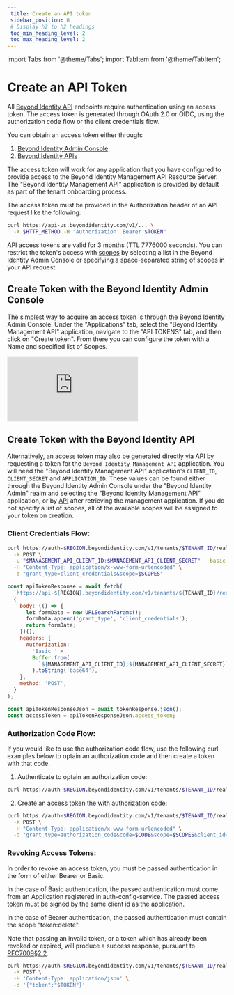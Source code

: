 ```yaml
---
 title: Create an API token
 sidebar_position: 6
 # Display h2 to h2 headings
 toc_min_heading_level: 2
 toc_max_heading_level: 2
---
```


import Tabs from '@theme/Tabs';
import TabItem from '@theme/TabItem';

# Create an API Token

All [Beyond Identity API](https://developer.beyondidentity.com/api/v1) endpoints require authentication using an access token. The access token is generated through OAuth 2.0 or OIDC, using the authorization code flow or the client credentials flow.

You can obtain an access token either through:

1. [Beyond Identity Admin Console](api-token#create-token-with-the-beyond-identity-admin-console)
2. [Beyond Identity APIs](api-token#create-token-with-the-beyond-identity-api)

The access token will work for any application that you have configured to provide access to the Beyond Identity Management API Resource Server. The "Beyond Identity Management API" application is provided by default as part of the tenant onboarding process.

The access token must be provided in the Authorization header of an API request like the following:

```bash
curl https://api-us.beyondidentity.com/v1/... \
  -X $HTTP_METHOD -H "Authorization: Bearer $TOKEN"
```

API access tokens are valid for 3 months (TTL 7776000 seconds). You can restrict the token's access with [scopes](../apis/scopes) by selecting a list in the Beyond Identity Admin Console or specifying a space-separated string of scopes in your API request.

## Create Token with the Beyond Identity Admin Console

The simplest way to acquire an access token is through the Beyond Identity Admin Console. Under the "Applications" tab, select the "Beyond Identity Management API" application, navigate to the "API TOKENS" tab, and then click on "Create token". From there you can configure the token with a Name and specified list of Scopes.

<div style={{position: 'relative', paddingBottom: 'calc(73% + 20px)', height: '0'}}>
	<iframe src='https://demo.arcade.software/OQge5lspW7TRuqvghZQd?embed&forceNoOpeningAnimation=true' frameBorder="0" style={{position: 'absolute', top: '0', left: '0', width: '100%', height: '100%'}}>
	</iframe>
</div>

## Create Token with the Beyond Identity API

Alternatively, an access token may also be generated directly via API by requesting a token for the `Beyond Identity Management API` application. You will need the "Beyond Identity Management API" application's `CLIENT_ID`, `CLIENT_SECRET` and `APPLICATION_ID`. These values can be found either through the Beyond Identity Admin Console under the "Beyond Identity Admin" realm and selecting the "Beyond Identity Management API" application, or by [API](https://developer.beyondidentity.com/api/v1) after retrieving the management application. If you do not specify a list of scopes, all of the available scopes will be assigned to your token on creation.

### Client Credentials Flow:

<Tabs groupId="api-token-platform" queryString>
 <TabItem value="curl" label="Curl">

```bash
curl https://auth-$REGION.beyondidentity.com/v1/tenants/$TENANT_ID/realms/$REALM_ID/applications/$MANAGEMENT_APPLICATION_ID/token \
  -X POST \
  -u "$MANAGEMENT_API_CLIENT_ID:$MANAGEMENT_API_CLIENT_SECRET" --basic \
  -H "Content-Type: application/x-www-form-urlencoded" \
  -d "grant_type=client_credentials&scope=$SCOPES"
```

 </TabItem>
 <TabItem value="node" label="Node">

```jsx
const apiTokenResponse = await fetch(
  `https://api-${REGION}.beyondidentity.com/v1/tenants/${TENANT_ID}/realms/${REALM_ID}/applications/${MANAGEMENT_APPLICATION_ID}/token`,
  {
    body: (() => {
      let formData = new URLSearchParams();
      formData.append('grant_type', 'client_credentials');
      return formData;
    })(),
    headers: {
      Authorization:
        'Basic ' +
        Buffer.from(
          `${MANAGEMENT_API_CLIENT_ID}:${MANAGEMENT_API_CLIENT_SECRET}`
        ).toString('base64'),
    },
    method: 'POST',
  }
);

const apiTokenResponseJson = await tokenResponse.json();
const accessToken = apiTokenResponseJson.access_token;
```

 </TabItem>
</Tabs>

### Authorization Code Flow:

If you would like to use the authorization code flow, use the following curl examples below to optain an authorization code and then create a token with that code.

1. Authenticate to optain an authorization code:

```bash
curl https://auth-$REGION.beyondidentity.com/v1/tenants/$TENANT_ID/realms/$REALM_ID/applications/$MANAGEMENT_APPLICATION_ID/authorize?response_type=code&client_id=$MANAGEMENT_API_CLIENT_ID&redirect_uri=$REDIRECT_URI&scope=openid&state=$STATE&code_challenge=$OPTIONAL_CODE_CHALLENGE&code_challenge_method=S256
```

2. Create an access token the with authorization code:

```bash
curl https://auth-$REGION.beyondidentity.com/v1/tenants/$TENANT_ID/realms/$REALM_ID/applications/$MANAGEMENT_APPLICATION_ID/token \
  -X POST \
  -H "Content-Type: application/x-www-form-urlencoded" \
  -d "grant_type=authorization_code&code=$CODE&scope=$SCOPES&client_id=$MANAGEMENT_API_CLIENT_ID&code_verifier=$OPTIONAL_CODE_VERIFIER"
```

### Revoking Access Tokens:

In order to revoke an access token, you must be passed authentication in the form of either Bearer or Basic.

In the case of Basic authentication, the passed authentication must come from an Application registered in auth-config-service. The passed access token must be signed by the same client id as the application.

In the case of Bearer authentication, the passed authentication must contain the scope "token:delete".

Note that passing an invalid token, or a token which has already been revoked or expired, will produce a success response, pursuant to [RFC7009§2.2](https://www.rfc-editor.org/rfc/rfc7009).

```bash
curl https://auth-$REGION.beyondidentity.com/v1/tenants/$TENANT_ID/realms/$REALM_ID/applications/$MANAGEMENT_APPLICATION_ID/revoke \
  -X POST \
  -H 'Content-Type: application/json' \
  -d '{"token":"$TOKEN"}'
```
